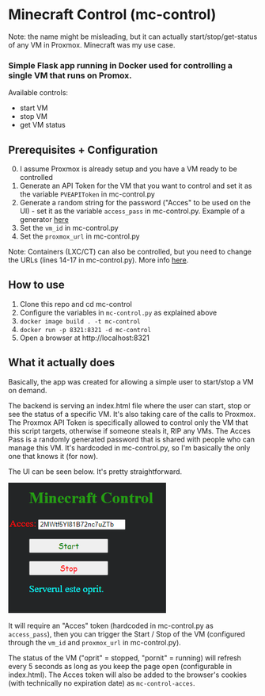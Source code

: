 # Minecraft Control (mc-control)

Note: the name might be misleading, but it can actually start/stop/get-status of any VM in Proxmox. Minecraft was my use case.

### Simple Flask app running in Docker used for controlling a single VM that runs on Promox.

Available controls:
 - start VM
 - stop VM
 - get VM status

## Prerequisites + Configuration

0. I assume Proxmox is already setup and you have a VM ready to be controlled
1. Generate an API Token for the VM that you want to control and set it as the variable `PVEAPIToken` in mc-control.py
2. Generate a random string for the password ("Acces" to be used on the UI) - set it as the variable `access_pass` in mc-control.py. Example of a generator [here](https://www.random.org/strings/?num=1&len=20&digits=on&upperalpha=on&loweralpha=on&unique=on&format=html&rnd=new)
3. Set the `vm_id` in mc-control.py
4. Set the `proxmox_url` in mc-control.py

Note: Containers (LXC/CT) can also be controlled, but you need to change the URLs (lines 14-17 in mc-control.py). More info [here][1].

## How to use

1. Clone this repo and cd mc-control
2. Configure the variables in `mc-control.py` as explained above
3. `docker image build . -t mc-control`
4. `docker run -p 8321:8321 -d mc-control`
5. Open a browser at http://localhost:8321


[1]: <https://pve.proxmox.com/pve-docs/api-viewer/index.html#/nodes/{node}/lxc/{vmid}/status/start>

## What it actually does

Basically, the app was created for allowing a simple user to start/stop a VM on demand. 

The backend is serving an index.html file where the user can start, stop or see the status of a specific VM. It's also taking care of the calls to Proxmox. The Proxmox API Token is specifically allowed to control only the VM that this script targets, otherwise if someone steals it, RIP any VMs. The Acces Pass is a randomly generated password that is shared with people who can manage this VM. It's hardcoded in mc-control.py, so I'm basically the only one that knows it (for now).

The UI can be seen below. 
It's pretty straightforward. 

![the ui](/img/ui.png)

It will require an "Acces" token (hardcoded in mc-control.py as `access_pass`), then you can trigger the Start / Stop of the VM (configured through the `vm_id` and `proxmox_url` in mc-control.py). 

The status of the VM ("oprit" = stopped, "pornit" = running) will refresh every 5 seconds as long as you keep the page open (configurable in index.html). The Acces token will also be added to the browser's cookies (with technically no expiration date) as `mc-control-acces`.